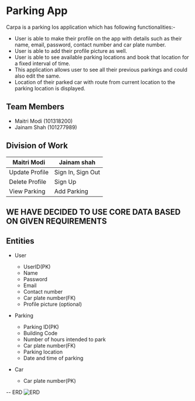 # Parking App
Carpa is a parking Ios application which has following functionalities:-
- User is able to make their profile on the app with details such as their name, email, password, contact number and car plate number.
- User is able to add their profile picture as well.
- User is able to see available parking locations and book that location for a fixed interval of time.
- This application allows user to see all their previous parkings and could also edit the same.
- Location of their parked car with route from current location to the parking location is displayed.

## Team Members
- Maitri Modi (101318200)
- Jainam Shah (101277989)

## Division of Work

Maitri Modi | Jainam shah
------------|------------
Update Profile | Sign In, Sign Out
Delete Profile | Sign Up
View Parking | Add Parking 



## WE HAVE DECIDED TO USE CORE DATA BASED ON GIVEN REQUIREMENTS 


## Entities
- User
  - UserID(PK)
  - Name
  - Password
  - Email
  - Contact number
  - Car plate number(FK)
  - Profile picture (optional)

- Parking
  - Parking ID(PK)
  - Building Code
  - Number of hours intended to park
  - Car plate number(FK)
  - Parking location
  - Date and time of parking

- Car
  - Car plate number(PK)


-- ERD
![ERD](https://user-images.githubusercontent.com/32859295/118658880-6e9e8b80-b80a-11eb-8ba6-bb08a501cdc6.png)



